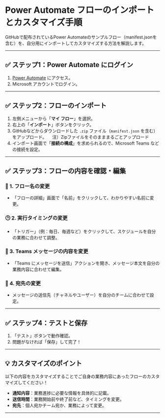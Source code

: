 ﻿# Power Automate フローのインポートとカスタマイズ手順

GitHubで配布されているPower Automateのサンプルフロー（manifest.jsonを含む）を、自分用にインポートしてカスタマイズする方法を解説します。

---

## ✅ ステップ1：Power Automate にログイン
1. [Power Automate](https://flow.microsoft.com/) にアクセス。
2. Microsoft アカウントでログイン。

---

## ✅ ステップ2：フローのインポート
1. 左側メニューから「**マイ フロー**」を選択。
2. 右上の「**インポート**」ボタンをクリック。
3. GitHubなどからダウンロードした `.zip` ファイル（`manifest.json` を含む）をアップロード。
　注）Zipファイルをそのまままるごとアップロード
4. インポート画面で「**接続の構成**」を求められるので、Microsoft Teams などの接続を設定。

---

## ✅ ステップ3：フローの内容を確認・編集

### 📝 1. フロー名の変更
- 「フローの詳細」画面で「名前」をクリックして、わかりやすい名前に変更。

### 🕒 2. 実行タイミングの変更
- 「トリガー」（例：毎日、毎週など）をクリックして、スケジュールを自分の業務に合わせて調整。

### 💬 3. Teams メッセージの内容を変更
- 「Teams にメッセージを送信」アクションを開き、メッセージ本文を自分の業務内容に合わせて編集。

### 👥 4. 宛先の変更
- メッセージの送信先（チャネルやユーザー）を自分のチームに合わせて設定。

---

## ✅ ステップ4：テストと保存
1. 「テスト」ボタンで動作確認。
2. 問題がなければ「保存」して完了！

---

## 💡 カスタマイズのポイント
以下の内容をカスタマイズすることでご自身の業務内容にあったフローのカスタマイズしてください！
- **通知内容**：業務進捗に必要な情報を具体的に記載。
- **送信時間**：業務開始前や終了前など、タイミングを変更。
- **宛先**：個人宛かチーム宛か、業務によって変更。

---
